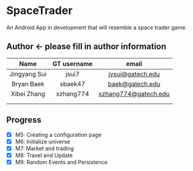 # SpaceTrader
An Android App in development that will resemble a space trader game. 

## Author <- please fill in author information
Name|GT username|email
:-:|:-:|:-:
Jingyang Sui|jsui7|jysui@gatech.edu
Bryan Baek|sbaek47|baek@gatech.edu
Xibei Zhang|xzhang774|xzhang774@gatech.edu
||
||

## Progress
- [x] M5: Creating a configuration page  
- [x] M6: Initialize universe  
- [x] M7: Market and trading
- [x] M8: Travel and Update
- [x] M9: Random Events and Persistence
